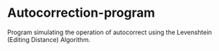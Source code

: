 # Autocorrection-program
Program simulating the operation of autocorrect using the Levenshtein (Editing Distance) Algorithm.
